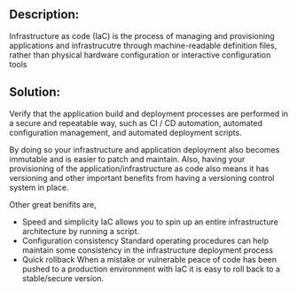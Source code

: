 ## Description:

Infrastructure as code (IaC) is the process of managing and provisioning 
applications and infrastrucutre through machine-readable definition files, 
rather than physical hardware configuration or interactive configuration tools

## Solution:

Verify that the application build and deployment processes are performed
in a secure and repeatable way, such as CI / CD automation, automated 
configuration management, and automated deployment scripts.

By doing so your infrastructure and application deployment also becomes immutable
and is easier to patch and maintain. Also, having your provisioning
of the application/infrastructure as code also means it has versioning
and other important benefits from having a versioning control system in place.

Other great benifits are,

- Speed and simplicity
  IaC allows you to spin up an entire infrastructure architecture by running a script.
- Configuration consistency
  Standard operating procedures can help maintain some consistency in 
  the infrastructure deployment process
- Quick rollback
  When a mistake or vulnerable peace of code has been pushed to a production environment
  with IaC it is easy to roll back to a stable/secure version.
